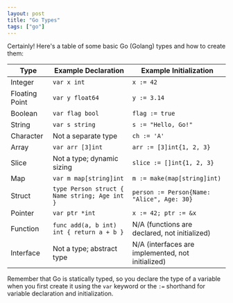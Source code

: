 ```yaml
---
layout: post
title: "Go Types"
tags: ["go"]
---
```



Certainly! Here's a table of some basic Go (Golang) types and how to create them:

| Type            | Example Declaration           | Example Initialization                  |
|-----------------|------------------------------|-----------------------------------------|
| Integer         | `var x int`                  | `x := 42`                              |
| Floating Point  | `var y float64`              | `y := 3.14`                            |
| Boolean         | `var flag bool`              | `flag := true`                         |
| String          | `var s string`               | `s := "Hello, Go!"`                    |
| Character       | Not a separate type          | `ch := 'A'`                            |
| Array           | `var arr [3]int`             | `arr := [3]int{1, 2, 3}`              |
| Slice           | Not a type; dynamic sizing   | `slice := []int{1, 2, 3}`             |
| Map             | `var m map[string]int`       | `m := make(map[string]int)`            |
| Struct          | `type Person struct { Name string; Age int }` | `person := Person{Name: "Alice", Age: 30}` |
| Pointer         | `var ptr *int`               | `x := 42; ptr := &x`                   |
| Function        | `func add(a, b int) int { return a + b }` | N/A (functions are declared, not initialized) |
| Interface       | Not a type; abstract type    | N/A (interfaces are implemented, not initialized) |

Remember that Go is statically typed, so you declare the type of a variable when you first create it using the `var` keyword or the `:=` shorthand for variable declaration and initialization.

